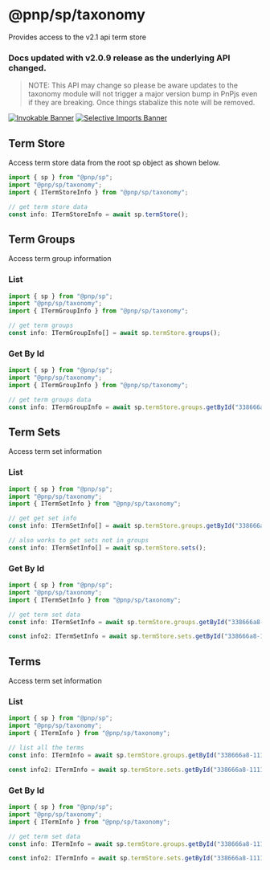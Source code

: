 # @pnp/sp/taxonomy

Provides access to the v2.1 api term store

### Docs updated with v2.0.9 release as the underlying API changed.

> NOTE: This API may change so please be aware updates to the taxonomy module will not trigger a major version bump in PnPjs even if they are breaking. Once things stabalize this note will be removed.

[![Invokable Banner](https://img.shields.io/badge/Invokable-informational.svg)](../concepts/invokable.md) [![Selective Imports Banner](https://img.shields.io/badge/Selective%20Imports-informational.svg)](../concepts/selective-imports.md)

## Term Store

Access term store data from the root sp object as shown below.

```TypeScript
import { sp } from "@pnp/sp";
import "@pnp/sp/taxonomy";
import { ITermStoreInfo } from "@pnp/sp/taxonomy";

// get term store data
const info: ITermStoreInfo = await sp.termStore();
```

## Term Groups

Access term group information

### List

```TypeScript
import { sp } from "@pnp/sp";
import "@pnp/sp/taxonomy";
import { ITermGroupInfo } from "@pnp/sp/taxonomy";

// get term groups
const info: ITermGroupInfo[] = await sp.termStore.groups();
```

### Get By Id

```TypeScript
import { sp } from "@pnp/sp";
import "@pnp/sp/taxonomy";
import { ITermGroupInfo } from "@pnp/sp/taxonomy";

// get term groups data
const info: ITermGroupInfo = await sp.termStore.groups.getById("338666a8-1111-2222-3333-f72471314e72")();
```

## Term Sets

Access term set information

### List

```TypeScript
import { sp } from "@pnp/sp";
import "@pnp/sp/taxonomy";
import { ITermSetInfo } from "@pnp/sp/taxonomy";

// get get set info
const info: ITermSetInfo[] = await sp.termStore.groups.getById("338666a8-1111-2222-3333-f72471314e72").sets();

// also works to get sets not in groups
const info: ITermSetInfo[] = await sp.termStore.sets();
```

### Get By Id

```TypeScript
import { sp } from "@pnp/sp";
import "@pnp/sp/taxonomy";
import { ITermSetInfo } from "@pnp/sp/taxonomy";

// get term set data
const info: ITermSetInfo = await sp.termStore.groups.getById("338666a8-1111-2222-3333-f72471314e72").sets.getById("338666a8-1111-2222-3333-f72471314e72")();

const info2: ITermSetInfo = await sp.termStore.sets.getById("338666a8-1111-2222-3333-f72471314e72")();
```

## Terms

Access term set information

### List

```TypeScript
import { sp } from "@pnp/sp";
import "@pnp/sp/taxonomy";
import { ITermInfo } from "@pnp/sp/taxonomy";

// list all the terms
const info: ITermInfo = await sp.termStore.groups.getById("338666a8-1111-2222-3333-f72471314e72").sets.getById("338666a8-1111-2222-3333-f72471314e72").children();

const info2: ITermInfo = await sp.termStore.sets.getById("338666a8-1111-2222-3333-f72471314e72").children();
```

### Get By Id

```TypeScript
import { sp } from "@pnp/sp";
import "@pnp/sp/taxonomy";
import { ITermInfo } from "@pnp/sp/taxonomy";

// get term set data
const info: ITermInfo = await sp.termStore.groups.getById("338666a8-1111-2222-3333-f72471314e72").sets.getById("338666a8-1111-2222-3333-f72471314e72").getTermById("338666a8-1111-2222-3333-f72471314e72")();

const info2: ITermInfo = await sp.termStore.sets.getById("338666a8-1111-2222-3333-f72471314e72").getTermById("338666a8-1111-2222-3333-f72471314e72")();
```

